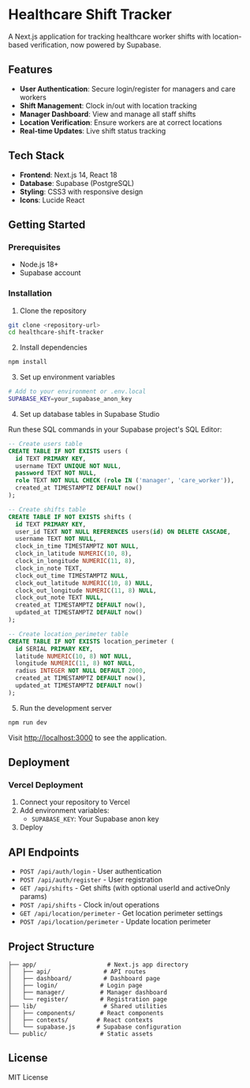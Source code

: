 # Healthcare Shift Tracker

A Next.js application for tracking healthcare worker shifts with location-based verification, now powered by Supabase.

## Features

- **User Authentication**: Secure login/register for managers and care workers
- **Shift Management**: Clock in/out with location tracking
- **Manager Dashboard**: View and manage all staff shifts
- **Location Verification**: Ensure workers are at correct locations
- **Real-time Updates**: Live shift status tracking

## Tech Stack

- **Frontend**: Next.js 14, React 18
- **Database**: Supabase (PostgreSQL)
- **Styling**: CSS3 with responsive design
- **Icons**: Lucide React

## Getting Started

### Prerequisites

- Node.js 18+ 
- Supabase account

### Installation

1. Clone the repository
```bash
git clone <repository-url>
cd healthcare-shift-tracker
```

2. Install dependencies
```bash
npm install
```

3. Set up environment variables
```bash
# Add to your environment or .env.local
SUPABASE_KEY=your_supabase_anon_key
```

4. Set up database tables in Supabase Studio

Run these SQL commands in your Supabase project's SQL Editor:

```sql
-- Create users table
CREATE TABLE IF NOT EXISTS users (
  id TEXT PRIMARY KEY,
  username TEXT UNIQUE NOT NULL,
  password TEXT NOT NULL,
  role TEXT NOT NULL CHECK (role IN ('manager', 'care_worker')),
  created_at TIMESTAMPTZ DEFAULT now()
);

-- Create shifts table  
CREATE TABLE IF NOT EXISTS shifts (
  id TEXT PRIMARY KEY,
  user_id TEXT NOT NULL REFERENCES users(id) ON DELETE CASCADE,
  username TEXT NOT NULL,
  clock_in_time TIMESTAMPTZ NOT NULL,
  clock_in_latitude NUMERIC(10, 8),
  clock_in_longitude NUMERIC(11, 8),
  clock_in_note TEXT,
  clock_out_time TIMESTAMPTZ NULL,
  clock_out_latitude NUMERIC(10, 8) NULL,
  clock_out_longitude NUMERIC(11, 8) NULL,
  clock_out_note TEXT NULL,
  created_at TIMESTAMPTZ DEFAULT now(),
  updated_at TIMESTAMPTZ DEFAULT now()
);

-- Create location_perimeter table
CREATE TABLE IF NOT EXISTS location_perimeter (
  id SERIAL PRIMARY KEY,
  latitude NUMERIC(10, 8) NOT NULL,
  longitude NUMERIC(11, 8) NOT NULL,
  radius INTEGER NOT NULL DEFAULT 2000,
  created_at TIMESTAMPTZ DEFAULT now(),
  updated_at TIMESTAMPTZ DEFAULT now()
);
```

5. Run the development server
```bash
npm run dev
```

Visit [http://localhost:3000](http://localhost:3000) to see the application.

## Deployment

### Vercel Deployment

1. Connect your repository to Vercel
2. Add environment variables:
   - `SUPABASE_KEY`: Your Supabase anon key
3. Deploy

## API Endpoints

- `POST /api/auth/login` - User authentication
- `POST /api/auth/register` - User registration  
- `GET /api/shifts` - Get shifts (with optional userId and activeOnly params)
- `POST /api/shifts` - Clock in/out operations
- `GET /api/location/perimeter` - Get location perimeter settings
- `POST /api/location/perimeter` - Update location perimeter

## Project Structure

```
├── app/                    # Next.js app directory
│   ├── api/               # API routes
│   ├── dashboard/         # Dashboard page
│   ├── login/            # Login page
│   ├── manager/          # Manager dashboard
│   └── register/         # Registration page
├── lib/                   # Shared utilities
│   ├── components/       # React components
│   ├── contexts/        # React contexts
│   └── supabase.js      # Supabase configuration
└── public/               # Static assets
```

## License

MIT License
